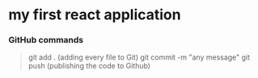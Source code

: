 # my first react application

### GitHub commands

> git add . (adding every file to Git)
> git commit -m "any message"
> git push (publishing the code to Github)
